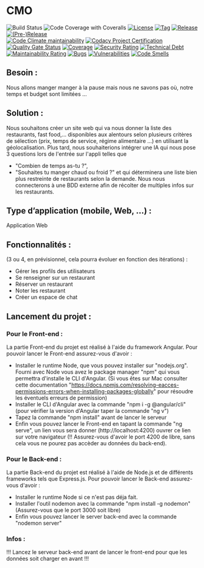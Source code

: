 # CMO
![Build Status](https://app.travis-ci.com/redarmz/CMO.svg?branch=main)
![Code Coverage with Coveralls](https://coveralls.io/repos/github/redarmz/CMO/badge.svg?branch=main)
[![License](https://img.shields.io/github/license/redarmz/CMO.svg?style=flat-square)](LICENSE)
[![Tag](https://img.shields.io/github/tag/redarmz/CMO.svg?label=tag&style=flat-square)](build.gradle)
[![Release](https://img.shields.io/github/release/redarmz/CMO.svg?style=flat-square)](build.gradle)
[![(Pre-)Release](https://img.shields.io/github/release/redarmz/CMO/all.svg?label=(pre-)release&style=flat-square)](build.gradle)
<br/>
[![Code Climate maintainability](https://img.shields.io/codeclimate/maintainability/redarmz/CMO?style=flat-square)](https://codeclimate.com/github/redarmz/CMO)
[![Codacy Project Certification](https://img.shields.io/codacy/grade/9b4c36635f044db0a56f8ee5beddd167.svg?style=flat-square)](https://app.codacy.com/gh/redarmz/CMO/dashboard)
[![Quality Gate Status](https://sonarcloud.io/api/project_badges/measure?project=redarmz_CMO&metric=alert_status)](https://sonarcloud.io/summary/new_code?id=redarmz_CMO)
[![Coverage](https://sonarcloud.io/api/project_badges/measure?project=redarmz_CMO&metric=coverage)](https://sonarcloud.io/summary/new_code?id=redarmz_CMO)
[![Security Rating](https://sonarcloud.io/api/project_badges/measure?project=redarmz_CMO&metric=security_rating)](https://sonarcloud.io/summary/new_code?id=redarmz_CMO)
[![Technical Debt](https://sonarcloud.io/api/project_badges/measure?project=redarmz_CMO&metric=sqale_index)](https://sonarcloud.io/summary/new_code?id=redarmz_CMO)
[![Maintainability Rating](https://sonarcloud.io/api/project_badges/measure?project=redarmz_CMO&metric=sqale_rating)](https://sonarcloud.io/summary/new_code?id=redarmz_CMO)
[![Bugs](https://sonarcloud.io/api/project_badges/measure?project=redarmz_CMO&metric=bugs)](https://sonarcloud.io/summary/new_code?id=redarmz_CMO)
[![Vulnerabilities](https://sonarcloud.io/api/project_badges/measure?project=redarmz_CMO&metric=vulnerabilities)](https://sonarcloud.io/summary/new_code?id=redarmz_CMO)
[![Code Smells](https://sonarcloud.io/api/project_badges/measure?project=redarmz_CMO&metric=code_smells)](https://sonarcloud.io/summary/new_code?id=redarmz_CMO)
<br/>

## Besoin :

Nous allons manger manger à la pause mais nous ne savons pas où, notre temps et budget sont limitées …

## Solution :

Nous souhaitons créer un site web qui va nous donner la liste des restaurants, fast food,… disponibles aux alentours selon plusieurs critères de sélection (prix, temps de service, régime alimentaire ...) en utilisant la géolocalisation. Plus tard, nous souhaiterions intégrer une IA qui nous pose 3 questions lors de l'entrée sur l'appli telles que 

 - "Combien de temps as-tu ?", 
 - "Souhaites tu manger chaud ou froid ?" 
     et qui déterminera une liste bien plus restreinte de restaurants selon la demande. Nous nous connecterons à une BDD externe afin de récolter de multiples infos sur les restaurants. 
## Type d’application (mobile, Web, …) :
Application Web

## Fonctionnalités :
(3 ou 4, en prévisionnel, cela pourra évoluer en fonction des itérations) :
-	Gérer les profils des utilisateurs 
-	Se renseigner sur un restaurant
-	Réserver un restaurant
-	Noter les restaurant
-	Créer un espace de chat

## Lancement du projet : 

### Pour le Front-end : 
La partie Front-end du projet est réalisé à l'aide du framework Angular.
Pour pouvoir lancer le Front-end assurez-vous d'avoir :
- Installer le runtime Node, que vous pouvez installer sur "nodejs.org". Fourni avec Node vous avez le package manager "npm" qui vous permettra d'installe le CLI d'Angular. (Si vous êtes sur Mac consulter cette documentation "https://docs.npmjs.com/resolving-eacces-permissions-errors-when-installing-packages-globally" pour résoudre les éventuels erreurs de permission)
- Installer le CLI d'Angular avec la commande "npm i -g @angular/cli" (pour vérifier la version d'Angular taper la commande "ng v")
- Tapez la commande "npm install" avant de lancer le serveur
- Enfin vous pouvez lancer le Front-end en tapant la commande "ng serve", un lien vous sera donner (http://localhost:4200) ouvrer ce lien sur votre navigateur (!! Assurez-vous d'avoir le port 4200 de libre, sans cela vous ne pourez pas accèder au données du back-end).

### Pour le Back-end :
La partie Back-end du projet est réalisé à l'aide de Node.js et de différents frameworks tels que Express.js.
Pour pouvoir lancer le Back-end assurez-vous d'avoir : 
- Installer le runtime Node si ce n'est pas déja fait.
- Installer l'outil nodemon avec la commande "npm install -g nodemon" (Assurez-vous que le port 3000 soit libre)
- Enfin vous pouvez lancer le server back-end avec la commande "nodemon server"

### Infos : 
!!! Lancez le serveur back-end avant de lancer le front-end pour que les données soit charger en avant !!!

